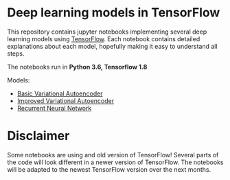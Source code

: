 # Deep learning models in TensorFlow

This repository contains jupyter notebooks implementing several deep learning models using [TensorFlow](https://www.tensorflow.org/). Each notebook contains detailed explanations about each model, hopefully making it easy to understand all steps.

The notebooks run in **Python 3.6, Tensorflow 1.8**

Models:
- [Basic Variational Autoencoder](basic_variational_autoencoder.ipynb)
- [Improved Variational Autoencoder](improved_variational_autoencoder.ipynb)
- [Recurrent Neural Network](RNN_MNIST.ipynb)


# Disclaimer
Some notebooks are using and old version of TensorFlow! Several parts of the code will look different in a newer version of TensorFlow. The notebooks will be adapted to the newest TensorFlow version over the next months.
